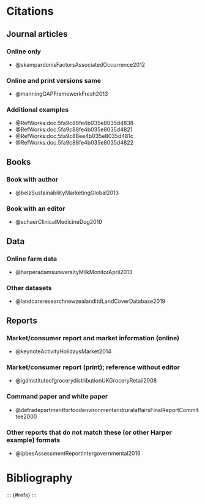 
# Citations
## Journal articles
### Online only

  * @skampardonisFactorsAssociatedOccurrence2012
  
### Online and print versions same

  * @manningGAPFrameworkFresh2013
  
### Additional examples

  * @RefWorks:doc:5fa9c88fe4b035e8035d4838
  * @RefWorks:doc:5fa9c88fe4b035e8035d4821
  * @RefWorks:doc:5fa9c88ee4b035e8035d481c
  * @RefWorks:doc:5fa9c88fe4b035e8035d4822

## Books
### Book with author

  * @belzSustainabilityMarketingGlobal2013
  
### Book with an editor

  * @schaerClinicalMedicineDog2010

## Data
### Online farm data

  * @harperadamsuniversityMilkMonitorApril2013
  
### Other datasets

  * @landcareresearchnewzealandltdLandCoverDatabase2019

## Reports
### Market/consumer report and market information (online)

  * @keynoteActivityHolidaysMarket2014
  
### Market/consumer report (print); reference without editor
  
  * @igdinstituteofgrocerydistributionUKGroceryRetail2008
  
### Command paper and white paper

  * @defradepartmentforfoodenvironmentandruralaffairsFinalReportCommittee2000
  
### Other reports that do not match these (or other Harper example) formats

  * @ipbesAssessmentReportIntergovernmental2016

# Bibliography

::: {#refs}
:::
